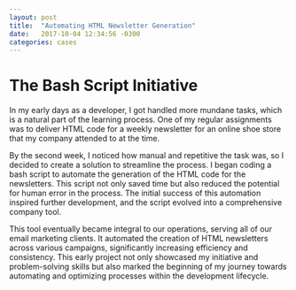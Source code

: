 ```yaml
---
layout: post
title:  "Automating HTML Newsletter Generation"
date:   2017-10-04 12:34:56 -0300
categories: cases
---
```

# The Bash Script Initiative
In my early days as a developer, I got handled more mundane tasks, which is a natural part of the learning process. One of my regular assignments was to deliver HTML code for a weekly newsletter for an online shoe store that my company attended to at the time.
  
By the second week, I noticed how manual and repetitive the task was, so I decided to create a solution to streamline the process. I began coding a bash script to automate the generation of the HTML code for the newsletters. This script not only saved time but also reduced the potential for human error in the process. The initial success of this automation inspired further development, and the script evolved into a comprehensive company tool.
  
This tool eventually became integral to our operations, serving all of our email marketing clients. It automated the creation of HTML newsletters across various campaigns, significantly increasing efficiency and consistency. This early project not only showcased my initiative and problem-solving skills but also marked the beginning of my journey towards automating and optimizing processes within the development lifecycle.
